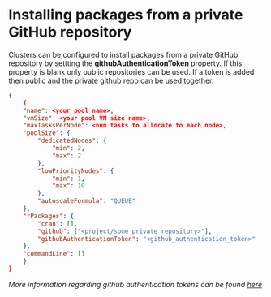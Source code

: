 # Installing packages from a private GitHub repository

Clusters can be configured to install packages from a private GitHub repository by settting the __githubAuthenticationToken__ property. If this property is blank only public repositories can be used. If a token is added then public and the private github repo can be used together.

```json
{
    {
    "name": <your pool name>,
    "vmSize": <your pool VM size name>,
    "maxTasksPerNode": <num tasks to allocate to each node>,
    "poolSize": {
        "dedicatedNodes": {
            "min": 2,
            "max": 2
        },
        "lowPriorityNodes": {
            "min": 1,
            "max": 10
        },
        "autoscaleFormula": "QUEUE"
    },
    "rPackages": {
        "cran": [],
        "github": ["<project/some_private_repository>"],
        "githubAuthenticationToken": "<github_authentication_token>"
    },
    "commandLine": []
    }
}
```

_More information regarding github authentication tokens can be found [here](https://help.github.com/articles/creating-a-personal-access-token-for-the-command-line/)_